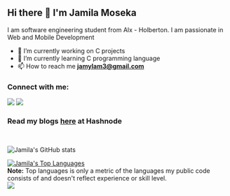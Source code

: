 
## Hi there 👋 I'm Jamila Moseka

I am software engineering student from Alx - Holberton. I am passionate in Web and Mobile Development

- 🔭 I’m currently working on C projects
- 🌱 I’m currently learning C programming language
- 📫 How to reach me **jamylam3@gmail.com**

### Connect with me:
<p align="left">

<a href = "https://www.linkedin.com/in/jamila-moseka-2295861a4/"><img src="https://img.icons8.com/fluent/48/000000/linkedin.png"/></a>
<a href = "https://twitter.com/milamoseka"><img src="https://img.icons8.com/fluent/48/000000/twitter.png"/></a>

</p>

 ### Read my blogs <a href="https://mila.hashnode.dev/">here</a> at Hashnode
 
 <br/>
 
 ![Jamila's GitHub stats](https://github-readme-stats.vercel.app/api?username=jmoseka&theme=nightowl&show_icons=true)


    
  <a href="https://github.com/SubhamRaoniar28/github-readme-stats"><img alt="Jamila's Top Languages" src="https://github-readme-stats.vercel.app/api/top-langs/?username=jmoseka&langs_count=8&count_private=true&layout=compact&theme=react&hide_border=true&bg_color=0D1117" /></a>
  <br/>
<b>Note:</b> Top languages is only a metric of the languages my public code consists of and doesn't reflect experience or skill level.
 <br/>
 <a href="https://github.com/Meghna-DAS/github-profile-views-counter">
    <img src="https://komarev.com/ghpvc/?username=jmoseka">
</a>
<!--
**jmoseka/jmoseka** is a ✨ _special_ ✨ repository because its `README.md` (this file) appears on your GitHub profile.

Here are some ideas to get you started:

- 🔭 I’m currently working on C projects
- 🌱 I’m currently learning C programming language
- 👯 I’m looking to collaborate on C programming, CSS and html
- 🤔 I’m looking for help with C programming language, Python, Front End Development Technologies
- 💬 Ask me about C programming
- 📫 How to reach me: ...
- 😄 Pronouns: ...
- ⚡ Fun fact: ...
-->
